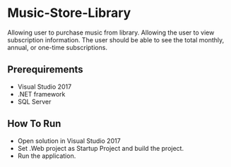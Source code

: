 # Music-Store-Library
Allowing user to purchase music from library. Allowing the user to view subscription information. The user should be able to see the total monthly, annual, or one-time subscriptions.


## Prerequirements

* Visual Studio 2017
* .NET framework
* SQL Server

## How To Run

* Open solution in Visual Studio 2017
* Set .Web project as Startup Project and build the project.
* Run the application.

